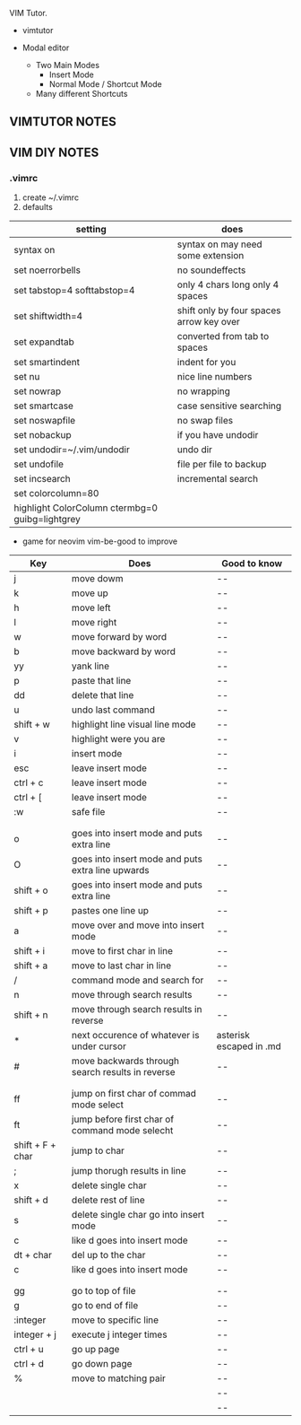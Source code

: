 VIM Tutor.

- vimtutor

- Modal editor
  - Two Main Modes
    - Insert Mode
    - Normal Mode / Shortcut Mode
  - Many different Shortcuts

## VIMTUTOR NOTES

## VIM DIY NOTES

### .vimrc

1. create ~/.vimrc
2. defaults

| setting                                         | does                                     |
| ----------------------------------------------- | ---------------------------------------- |
| syntax on                                       | syntax on may need some extension        |
| set noerrorbells                                | no soundeffects                          |
| set tabstop=4 softtabstop=4                     | only 4 chars long only 4 spaces          |
| set shiftwidth=4                                | shift only by four spaces arrow key over |
| set expandtab                                   | converted from tab to spaces             |
| set smartindent                                 | indent for you                           |
| set nu                                          | nice line numbers                        |
| set nowrap                                      | no wrapping                              |
| set smartcase                                   | case sensitive searching                 |
| set noswapfile                                  | no swap files                            |
| set nobackup                                    | if you have undodir                      |
| set undodir=~/.vim/undodir                      | undo dir                                 |
| set undofile                                    | file per file to backup                  |
| set incsearch                                   | incremental search                       |
| set colorcolumn=80                              |                                          |
| highlight ColorColumn ctermbg=0 guibg=lightgrey |                                          |

- game for neovim vim-be-good to improve

| Key              | Does                                              | Good to know            |
| ---------------- | ------------------------------------------------- | ----------------------- |
| j                | move dowm                                         | --                      |
| k                | move up                                           | --                      |
| h                | move left                                         | --                      |
| l                | move right                                        | --                      |
| w                | move forward by word                              | --                      |
| b                | move backward by word                             | --                      |
| yy               | yank line                                         | --                      |
| p                | paste that line                                   | --                      |
| dd               | delete that line                                  | --                      |
| u                | undo last command                                 | --                      |
| shift + w        | highlight line visual line mode                   | --                      |
| v                | highlight were you are                            | --                      |
| i                | insert mode                                       | --                      |
| esc              | leave insert mode                                 | --                      |
| ctrl + c         | leave insert mode                                 | --                      |
| ctrl + [         | leave insert mode                                 | --                      |
| :w               | safe file                                         | --                      |
|                  |                                                   |                         |
|                  |                                                   |                         |
| o                | goes into insert mode and puts extra line         | --                      |
| O                | goes into insert mode and puts extra line upwards | --                      |
| shift + o        | goes into insert mode and puts extra line         | --                      |
| shift + p        | pastes one line up                                | --                      |
| a                | move over and move into insert mode               | --                      |
| shift + i        | move to first char in line                        | --                      |
| shift + a        | move to last char in line                         | --                      |
| /                | command mode and search for                       | --                      |
| n                | move through search results                       | --                      |
| shift + n        | move through search results in reverse            | --                      |
| \*               | next occurence of whatever is under cursor        | asterisk escaped in .md |
| #                | move backwards through search results in reverse  | --                      |
|                  |                                                   |                         |
|                  |                                                   |                         |
| ff               | jump on first char of commad mode select          | --                      |
| ft               | jump before first char of command mode selecht    | --                      |
| shift + F + char | jump to char                                      | --                      |
| ;                | jump thorugh results in line                      | --                      |
| x                | delete single char                                | --                      |
| shift + d        | delete rest of line                               | --                      |
| s                | delete single char go into insert mode            | --                      |
| c                | like d goes into insert mode                      | --                      |
| dt + char        | del up to the char                                | --                      |
| c                | like d goes into insert mode                      | --                      |
|                  |                                                   |                         |
|                  |                                                   |                         |
| gg               | go to top of file                                 | --                      |
| g                | go to end of file                                 | --                      |
| :integer         | move to specific line                             | --                      |
| integer + j      | execute j integer times                           | --                      |
| ctrl + u         | go up page                                        | --                      |
| ctrl + d         | go down page                                      | --                      |
| %                | move to matching pair                             | --                      |
|                  |                                                   | --                      |
|                  |                                                   | --                      |
